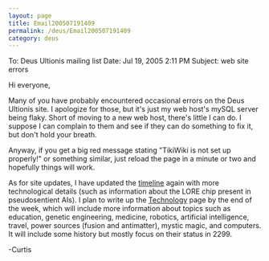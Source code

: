```yaml
---
layout: page
title: Email200507191409
permalink: /deus/Email200507191409
category: deus
---
```

To: Deus Ultionis mailing list
Date: Jul 19, 2005 2:11 PM
Subject: web site errors

Hi everyone,

Many of you have probably encountered occasional errors on the Deus
Ultionis site. I apologize for those, but it's just my web host's
mySQL server being flaky. Short of moving to a new web host, there's
little I can do. I suppose I can complain to them and see if they can
do something to fix it, but don't hold your breath.

Anyway, if you get a big red message stating &quot;TikiWiki is not set up
properly!&quot; or something similar, just reload the page in a minute or
two and hopefully things will work.

As for site updates, I have updated the [timeline](Timeline) again with more
technological details (such as information about the LORE chip present
in pseudosentient AIs). I plan to write up the [Technology](Technology) page by the
end of the week, which will include more information about topics such
as education, genetic engineering, medicine, robotics, artificial
intelligence, travel, power sources (fusion and antimatter), mystic
magic, and computers. It will include some history but mostly focus on
their status in 2299.

-Curtis
